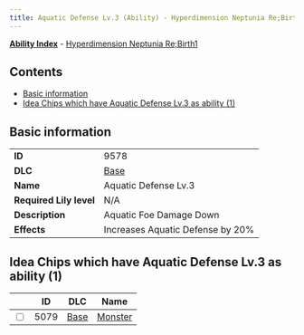 ```yaml
---
title: Aquatic Defense Lv.3 (Ability) - Hyperdimension Neptunia Re;Birth1
---
```


[**Ability Index**](/neptunia/rb1/ability/index.html) - [Hyperdimension Neptunia Re;Birth1](/neptunia/rb1)

## Contents

- [Basic information](#basic-information)
- [Idea Chips which have Aquatic Defense Lv.3 as ability (1)](#idea-chips-which-have-aquatic-defense-lv3-as-ability-1)

## Basic information

|   |   |
| -- | -- |
| **ID** | 9578 |
| **DLC** | [Base](/neptunia/rb1/dlc/1-base.html) |
| **Name** | Aquatic Defense Lv.3 |
| **Required Lily level** | N/A |
| **Description** | Aquatic Foe Damage Down |
| **Effects** | Increases Aquatic Defense by 20% |


## Idea Chips which have Aquatic Defense Lv.3 as ability (1)

|    | ID | DLC | Name |
| -- | -- | --- | ---- |
| <input type="checkbox" id="rb1-item-1-5079" class="trackbox" /> | 5079 | [Base](/neptunia/rb1/dlc/1-base.html) | [Monster](/neptunia/rb1/item/1-5079-monster.html) |
